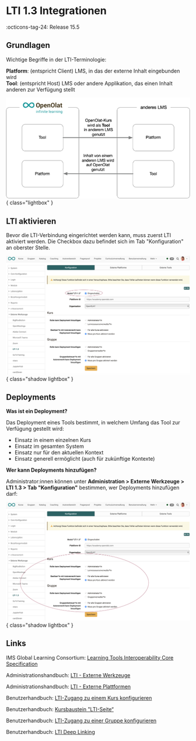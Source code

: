 # LTI 1.3 Integrationen

:octicons-tag-24: Release 15.5

## Grundlagen

Wichtige Begriffe in der LTI-Terminologie:

**Platform**: 	(entspricht Client) LMS, in das der externe Inhalt eingebunden wird<br>
**Tool**:		(entspricht Host) LMS oder andere Applikation, das einen Inhalt anderen zur Verfügung stellt


![LTI_share_groups_platform_tool_v1_de.png](assets/LTI_platform_tool_v1_de.png){ class="lightbox" }

## LTI aktivieren

Bevor die LTI-Verbindung eingerichtet werden kann, muss zuerst LTI aktiviert werden. Die Checkbox dazu befindet sich im Tab "Konfiguration" an oberster Stelle.

![LTI_admin_config_v1_de.png](assets/LTI_admin_config_v1_de.png){ class="shadow lightbox" }

## Deployments

**Was ist ein Deployment?**

Das Deployment eines Tools bestimmt, in welchem Umfang das Tool zur Verfügung gestellt wird:

* Einsatz in einem einzelnen Kurs
* Einsatz im gesamten System
* Einsatz nur für den aktuellen Kontext
* Einsatz generell ermöglicht (auch für zukünftige Kontexte)

**Wer kann Deployments hinzufügen?**

Administrator:innen können unter **Administration > Externe Werkzeuge > LTI 1.3 > Tab "Konfiguration"** 
bestimmen, wer Deployments hinzufügen darf:

![LTI_admin_deploy_v1_de.png](assets/LTI_admin_deploy_v1_de.png){ class="shadow lightbox" }


## Links

IMS Global Learning Consortium: [Learning Tools Interoperability Core Specification](http://www.imsglobal.org/spec/lti/v1p3/)

Administrationshandbuch: [LTI - Externe Werkzeuge](../administration/LTI_External_tools.de.md)

Administrationshandbuch: [LTI - Externe Plattformen](../administration/LTI_External_platforms.de.md)

Benutzerhandbuch: [LTI-Zugang zu einem Kurs konfigurieren](../../manual_user/learningresources/LTI_Share_courses.de.md)

Benutzerhandbuch: [Kursbaustein "LTI-Seite“](../../manual_user/learningresources/Course_Element_LTI_Page.de.md)

Benutzerhandbuch: [LTI-Zugang zu einer Gruppe konfigurieren](../../manual_user/groups/LTI_Share_groups.de.md)

Benutzerhandbuch: [LTI Deep Linking](../../manual_user/groups/LTI_Deeplinking.de.md)

